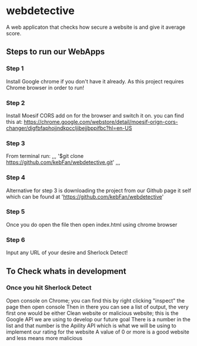 # webdetective
A web applicaton that checks how secure a website is and give it average score.


## Steps to run our WebApps
### Step 1
Install Google chrome if you don't have it already. As this project requires Chrome browser in order to run!

### Step 2
Install Moesif CORS add on for the browser and switch it on. you can find this at: https://chrome.google.com/webstore/detail/moesif-orign-cors-changer/digfbfaphojjndkpccljibejjbppifbc?hl=en-US

### Step 3
From terminal run:
,,,
  '$git clone https://github.com/kebFan/webdetective.git'
,,,
### Step 4
Alternative for step 3 is downloading the project from our Github page it self which can be found at
'https://github.com/kebFan/webdetective'

### Step 5
Once you do open the file then open index.html using chrome browser

### Step 6
Input any URL of your desire and Sherlock Detect!


## To Check whats in development

### Once you hit Sherlock Detect
  Open console on Chrome; you can find this by right clicking "inspect" the page then open console
Then in there you can see a list of output, the very first one would be either Clean website or malicious website; this is the Google API we are using to develop our future goal
There is a number in the list and that number is the Apility API which is what we will be using to implement our rating for the website
A value of 0 or more is a good website and less means more malicious   
